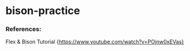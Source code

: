 # bison-practice


### References: 
Flex & Bison Tutorial  {https://www.youtube.com/watch?v=POjnw0xEVas}

